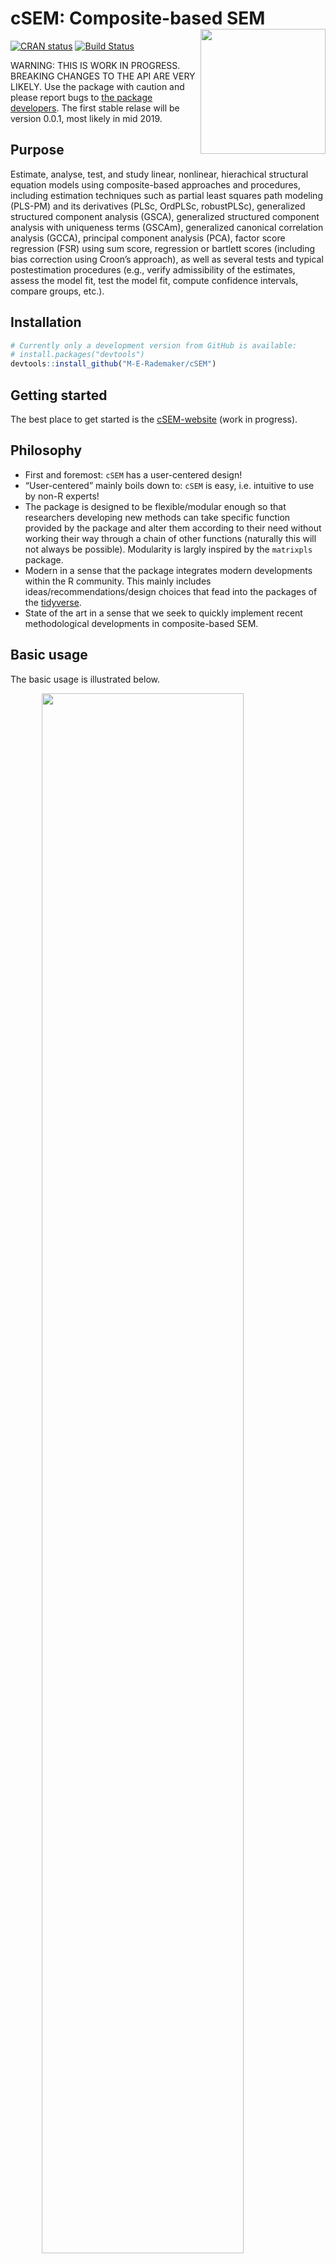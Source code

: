 
<!-- README.md is generated from README.Rmd. Please edit that file -->

# cSEM: Composite-based SEM <img src='man/figures/cSEMsticker.svg' align="right" height="200" /></a>

[![CRAN
status](https://www.r-pkg.org/badges/version/cSEM)](https://cran.r-project.org/package=cSEM)
[![Build
Status](https://travis-ci.com/M-E-Rademaker/cSEM.svg?branch=master)](https://travis-ci.com/M-E-Rademaker/cSEM)

WARNING: THIS IS WORK IN PROGRESS. BREAKING CHANGES TO THE API ARE VERY
LIKELY. Use the package with caution and please report bugs to [the
package
developers](mailto:manuel.rademaker@uni-wuerzburg.de;f.schuberth@utwente.nl).
The first stable relase will be version 0.0.1, most likely in mid 2019.

## Purpose

Estimate, analyse, test, and study linear, nonlinear, hierachical
structural equation models using composite-based approaches and
procedures, including estimation techniques such as partial least
squares path modeling (PLS-PM) and its derivatives (PLSc, OrdPLSc,
robustPLSc), generalized structured component analysis (GSCA),
generalized structured component analysis with uniqueness terms (GSCAm),
generalized canonical correlation analysis (GCCA), principal component
analysis (PCA), factor score regression (FSR) using sum score,
regression or bartlett scores (including bias correction using Croon’s
approach), as well as several tests and typical postestimation
procedures (e.g., verify admissibility of the estimates, assess the
model fit, test the model fit, compute confidence intervals, compare
groups, etc.).

## Installation

``` r
# Currently only a development version from GitHub is available:
# install.packages("devtools")
devtools::install_github("M-E-Rademaker/cSEM")
```

## Getting started

The best place to get started is the
[cSEM-website](https://m-e-rademaker.github.io/cSEM/) (work in
progress).

## Philosophy

  - First and foremost: `cSEM` has a user-centered design\!
  - “User-centered” mainly boils down to: `cSEM` is easy, i.e. intuitive
    to use by non-R experts\!
    <!--  - There is one central function called `csem()` that provides default choices -->
    <!--    for most of its arguments (similarity to the `sem()` and `cfa()` functions of the [lavaan](http://lavaan.ugent.be/)  -->
    <!--    package is intended). --> <!-- -  -->
    <!--  - cSEM is Well documented (vignettes, HTML output, a website, (eventually) intro course(s) and cheatsheets) -->
    <!--  - Structured output/results  that aims to be "easy"" in a sense that it is -->
    <!--      - ... descriptive/verbose -->
    <!--      - ... (eventually) easy to export to other environments such as MS Word, Latex files etc. (exportability) -->
    <!--      - ... (eventually) easy to migrate from/to/between other PLS/VB/CB-based systems (lavaan, semPLS, ADANCO, SmartPLS) -->
  - The package is designed to be flexible/modular enough so that
    researchers developing new methods can take specific function
    provided by the package and alter them according to their need
    without working their way through a chain of other functions
    (naturally this will not always be possible). Modularity is largly
    inspired by the `matrixpls` package.
  - Modern in a sense that the package integrates modern developments
    within the R community. This mainly includes
    ideas/recommendations/design choices that fead into the packages of
    the [tidyverse](https://github.com/tidyverse/tidyverse).
  - State of the art in a sense that we seek to quickly implement recent
    methodological developments in composite-based SEM.

## Basic usage

The basic usage is illustrated below.

<img src="man/figures/api.png" width="80%" style="display: block; margin: auto;" />

Usully, using `cSEM` is the same 3 step procedure:

> 1.  Pick a dataset and specify a model using [lavaan
>     syntax](http://lavaan.ugent.be/tutorial/syntax1.html)
> 2.  Use `csem()`
> 3.  Apply one of the postestimation functions listed below on the
>     resulting object.

## Postestimation functions

Currently we have five major postestimation verbs:

  - `assess()` : assess the model using common quality criteria
  - `infer()` : calculate common inferencial quantities (e.g, standard
    errors)
  - `predict()` : predict indicator values (not yet implemented)
  - `summarize()` : summarize the results
  - `verify()` : verify admissibility of the estimates

Tests are performed by using the test family of functions. Currently the
following tests are implemented:

  - `testOMF()` : performs a test for overall model fit
  - `testMICOM()` : performs a test for composite measurement invariance
  - `testMGD` : performs several test to assess multi-group differences
  - `testHausman()` : performs the regression-based Hausman test to test
    for endogeneity.

All functions require a `cSEMResults` object.

## Example

Models are defined using [lavaan
syntax](http://lavaan.ugent.be/tutorial/syntax1.html) with some slight
modifications (see the [Specifying a
model](https://m-e-rademaker.github.io/cSEM/articles/cSEM.html#using-csem)
section on the [cSEM-website](https://m-e-rademaker.github.io/cSEM/)).
For illustration we use the build-in and well-known `satisfaction`
dataset.

``` r
require(cSEM)
    
## Note: The operator "<~" tells cSEM that the construct to its left is modelled
##       as a composite.
##       The operator "=~" tells cSEM that the construct to its left is modelled
##       as a common factor.
##       The operator "~" tells cSEM which are the dependent (left-hand side) and
##       independent variables (right-hand side).
    
model <- "
# Structural model
EXPE ~ IMAG
QUAL ~ EXPE
VAL  ~ EXPE + QUAL
SAT  ~ IMAG + EXPE + QUAL + VAL 
LOY  ~ IMAG + SAT

# Composite model
IMAG <~ imag1 + imag2 + imag3
EXPE <~ expe1 + expe2 + expe3 
QUAL <~ qual1 + qual2 + qual3 + qual4 + qual5
VAL  <~ val1  + val2  + val3

# Reflective measurement model
SAT  =~ sat1  + sat2  + sat3  + sat4
LOY  =~ loy1  + loy2  + loy3  + loy4
"
```

The estimation is conducted using the `csem()` function.

``` r
# Estimate using defaults
res <- csem(.data = satisfaction, .model = model)
res
```

    ## ________________________________________________________________________________
    ## ----------------------------------- Overview -----------------------------------
    ## 
    ## Estimation was successful.
    ## 
    ## The result is a list of class cSEMResults with list elements:
    ## 
    ##  - Estimates
    ##  - Information
    ## 
    ## To get an overview or help type:
    ## 
    ##  - ?cSEMResults
    ##  - str(<object-name>)
    ##  - listviewer::jsondedit(<object-name>, mode = 'view')
    ## 
    ## If you wish to access the list elements directly type e.g. 
    ## 
    ##  - <object-name>$Estimates
    ## 
    ## Available postestimation commands:
    ## 
    ##  - assess(<object-name>)
    ##  - infer(<object-name)
    ##  - predict(<object-name>)
    ##  - summarize(<object-name>)
    ##  - verify(<object-name>)
    ## ________________________________________________________________________________

This is equal to:

``` r
csem(
   .data                        = satisfaction,
   .model                       = model,
   .approach_cor_robust         = "none",
   .approach_nl                 = "sequential",
   .approach_paths              = "OLS",
   .approach_weights            = "PLS-PM",
   .conv_criterion              = "diff_absolute",
   .disattenuate                = TRUE,
   .dominant_indicators         = NULL,
   .estimate_structural         = TRUE,
   .id                          = NULL,
   .iter_max                    = 100,
   .normality                   = FALSE,
   .PLS_approach_cf             = "dist_squared_euclid",
   .PLS_ignore_structural_model = FALSE,
   .PLS_modes                   = NULL,
   .PLS_weight_scheme_inner     = "path",
   .reliabilities               = NULL,
   .starting_values             = NULL,
   .tolerance                   = 1e-05,
   .resample_method             = "none", 
   .resample_method2            = "none",
   .R                           = 499,
   .R2                          = 199,
   .handle_inadmissibles        = "drop",
   .user_funs                   = NULL,
   .eval_plan                   = "sequential",
   .seed                        = NULL,
   .sign_change_option          = "none"
    )
```

The result is always a named list of class `cSEMResults`.

To access list elements use `$`:

``` r
res$Estimates$Loading_estimates 
res$Information$Model
```

A usefule tool to examine a list is the [listviewer
package](https://github.com/timelyportfolio/listviewer). If you are new
to `cSEM` this might be a good way to familiarize yourself with the
structure of a `cSEMResults` object.

``` r
listviewer::jsonedit(res, mode = "view") # requires the listviewer package.
```

Apply postestimation functions:

``` r
## Get a summary
summarize(res) 
```

    ## ________________________________________________________________________________
    ## ----------------------------------- Overview -----------------------------------
    ## 
    ##  General information:
    ##  ------------------------
    ##  Number of observations           = 250
    ##  Weight estimator                 = PLS-PM
    ##  Inner weighting scheme           = path
    ##  Type of indicator correlation    = Bravais-Pearson
    ##  Path model estimator             = OLS
    ##  Second order approach            = NA
    ##  Type of path model               = Linear
    ##  Disattenuated                    = Yes (PLSc)
    ## 
    ##  Construct details:
    ##  ------------------
    ##  Name  Modeled as     Order         Mode 
    ## 
    ##  IMAG  Composite      First order   modeB
    ##  EXPE  Composite      First order   modeB
    ##  QUAL  Composite      First order   modeB
    ##  VAL   Composite      First order   modeB
    ##  SAT   Common factor  First order   modeA
    ##  LOY   Common factor  First order   modeA
    ## 
    ## ----------------------------------- Estimates ----------------------------------
    ## 
    ## Estimated path coefficients:
    ## ============================
    ##   Path           Estimate  Std. error   t-stat.   p-value
    ##   EXPE ~ IMAG      0.4714          NA        NA        NA
    ##   QUAL ~ EXPE      0.8344          NA        NA        NA
    ##   VAL ~ EXPE       0.0457          NA        NA        NA
    ##   VAL ~ QUAL       0.7013          NA        NA        NA
    ##   SAT ~ IMAG       0.2450          NA        NA        NA
    ##   SAT ~ EXPE      -0.0172          NA        NA        NA
    ##   SAT ~ QUAL       0.2215          NA        NA        NA
    ##   SAT ~ VAL        0.5270          NA        NA        NA
    ##   LOY ~ IMAG       0.1819          NA        NA        NA
    ##   LOY ~ SAT        0.6283          NA        NA        NA
    ## 
    ## Estimated Loadings:
    ## ===================
    ##   Loading          Estimate  Std. error   t-stat.   p-value
    ##   IMAG =~ imag1      0.6306          NA        NA        NA
    ##   IMAG =~ imag2      0.9246          NA        NA        NA
    ##   IMAG =~ imag3      0.9577          NA        NA        NA
    ##   EXPE =~ expe1      0.7525          NA        NA        NA
    ##   EXPE =~ expe2      0.9348          NA        NA        NA
    ##   EXPE =~ expe3      0.7295          NA        NA        NA
    ##   QUAL =~ qual1      0.7861          NA        NA        NA
    ##   QUAL =~ qual2      0.9244          NA        NA        NA
    ##   QUAL =~ qual3      0.7560          NA        NA        NA
    ##   QUAL =~ qual4      0.7632          NA        NA        NA
    ##   QUAL =~ qual5      0.7834          NA        NA        NA
    ##   VAL =~ val1        0.9518          NA        NA        NA
    ##   VAL =~ val2        0.8056          NA        NA        NA
    ##   VAL =~ val3        0.6763          NA        NA        NA
    ##   SAT =~ sat1        0.9243          NA        NA        NA
    ##   SAT =~ sat2        0.8813          NA        NA        NA
    ##   SAT =~ sat3        0.7127          NA        NA        NA
    ##   SAT =~ sat4        0.7756          NA        NA        NA
    ##   LOY =~ loy1        0.9097          NA        NA        NA
    ##   LOY =~ loy2        0.5775          NA        NA        NA
    ##   LOY =~ loy3        0.9043          NA        NA        NA
    ##   LOY =~ loy4        0.4917          NA        NA        NA
    ## 
    ## Estimated Weights:
    ## ==================
    ##   Weights          Estimate  Std. error   t-stat.   p-value
    ##   IMAG <~ imag1      0.0156          NA        NA        NA
    ##   IMAG <~ imag2      0.4473          NA        NA        NA
    ##   IMAG <~ imag3      0.6020          NA        NA        NA
    ##   EXPE <~ expe1      0.2946          NA        NA        NA
    ##   EXPE <~ expe2      0.6473          NA        NA        NA
    ##   EXPE <~ expe3      0.2374          NA        NA        NA
    ##   QUAL <~ qual1      0.2370          NA        NA        NA
    ##   QUAL <~ qual2      0.4712          NA        NA        NA
    ##   QUAL <~ qual3      0.1831          NA        NA        NA
    ##   QUAL <~ qual4      0.1037          NA        NA        NA
    ##   QUAL <~ qual5      0.2049          NA        NA        NA
    ##   VAL <~ val1        0.7163          NA        NA        NA
    ##   VAL <~ val2        0.2202          NA        NA        NA
    ##   VAL <~ val3        0.2082          NA        NA        NA
    ##   SAT <~ sat1        0.3209          NA        NA        NA
    ##   SAT <~ sat2        0.3059          NA        NA        NA
    ##   SAT <~ sat3        0.2474          NA        NA        NA
    ##   SAT <~ sat4        0.2692          NA        NA        NA
    ##   LOY <~ loy1        0.3834          NA        NA        NA
    ##   LOY <~ loy2        0.2434          NA        NA        NA
    ##   LOY <~ loy3        0.3812          NA        NA        NA
    ##   LOY <~ loy4        0.2073          NA        NA        NA
    ## 
    ## ------------------------------------ Effects -----------------------------------
    ## 
    ## Estimated total effects:
    ## ========================
    ##   Total effect    Estimate  Std. error   t-stat.   p-value
    ##   EXPE ~ IMAG       0.4714          NA        NA        NA
    ##   QUAL ~ IMAG       0.3933          NA        NA        NA
    ##   QUAL ~ EXPE       0.8344          NA        NA        NA
    ##   VAL ~ IMAG        0.2974          NA        NA        NA
    ##   VAL ~ EXPE        0.6309          NA        NA        NA
    ##   VAL ~ QUAL        0.7013          NA        NA        NA
    ##   SAT ~ IMAG        0.4807          NA        NA        NA
    ##   SAT ~ EXPE        0.5001          NA        NA        NA
    ##   SAT ~ QUAL        0.5911          NA        NA        NA
    ##   SAT ~ VAL         0.5270          NA        NA        NA
    ##   LOY ~ IMAG        0.4840          NA        NA        NA
    ##   LOY ~ EXPE        0.3142          NA        NA        NA
    ##   LOY ~ QUAL        0.3714          NA        NA        NA
    ##   LOY ~ VAL         0.3311          NA        NA        NA
    ##   LOY ~ SAT         0.6283          NA        NA        NA
    ## 
    ## Estimated indirect effects:
    ## ===========================
    ##   Indirect effect    Estimate  Std. error   t-stat.   p-value
    ##   QUAL ~ IMAG          0.3933          NA        NA        NA
    ##   VAL ~ IMAG           0.2974          NA        NA        NA
    ##   VAL ~ EXPE           0.5852          NA        NA        NA
    ##   SAT ~ IMAG           0.2357          NA        NA        NA
    ##   SAT ~ EXPE           0.5173          NA        NA        NA
    ##   SAT ~ QUAL           0.3696          NA        NA        NA
    ##   LOY ~ IMAG           0.3020          NA        NA        NA
    ##   LOY ~ EXPE           0.3142          NA        NA        NA
    ##   LOY ~ QUAL           0.3714          NA        NA        NA
    ##   LOY ~ VAL            0.3311          NA        NA        NA
    ## ________________________________________________________________________________

``` r
## Verify admissibility of the results
verify(res) 
```

    ## ________________________________________________________________________________
    ## 
    ## Verify admissibility:
    ## 
    ##   admissible
    ## 
    ## Details:
    ## 
    ##   Code   Status    Description
    ##   1      ok        Convergence achieved                                   
    ##   2      ok        All absolute standardized loading estimates <= 1       
    ##   3      ok        Construct VCV is positive semi-definite                
    ##   4      ok        All reliability estimates <= 1                         
    ##   5      ok        Model-implied indicator VCV is positive semi-definite  
    ## ________________________________________________________________________________

``` r
# ## Test overall model fit
testOMF(res, .verbose = FALSE)
```

    ## ________________________________________________________________________________
    ## --------- Test for overall model fit based on Beran & Srivastava (1985) --------
    ## 
    ## Null hypothesis:
    ## 
    ##                                                  +------------------------------------------------------------+
    ##                                                  |                                                            |
    ##                                                  |   H0: Population indicator covariance matrix is equal to   |
    ##                                                  |   model-implied indicator covariance matrix.               |
    ##                                                  |                                                            |
    ##                                                  +------------------------------------------------------------+
    ## 
    ## Test statistic and critical value: 
    ## 
    ##                                      Critical value
    ##  Distance measure    Test statistic    95%   
    ##  dG                      0.6493      0.3207  
    ##  SRMR                    0.0940      0.0544  
    ##  dL                      2.2340      0.7498  
    ##  
    ## 
    ## Decision: 
    ## 
    ##                          Significance level
    ##  Distance measure          95%   
    ##  dG                      reject  
    ##  SRMR                    reject  
    ##  dL                      reject  
    ##  
    ## Additonal information:
    ## 
    ##  Out of 499 bootstrap replications 475 are admissible.
    ##  See ?verify() for what constitutes an inadmissible result.
    ## 
    ##  The seed used was: -485922896
    ## ________________________________________________________________________________

``` r
## Assess the model
assess(res)
```

    ## ________________________________________________________________________________
    ## 
    ##  Construct        AVE          RhoC      RhoC_weighted      R2          R2_adj         RhoT      RhoT_weighted
    ##  SAT            0.6851        0.8938        0.9051        0.7624        0.7585        0.8940        0.8869    
    ##  LOY            0.5552        0.8011        0.8761        0.5868        0.5834        0.8194        0.7850    
    ## 
    ## --------------------------- Distance and fit measures --------------------------
    ## 
    ##  Geodesic distance           = 0.6493432
    ##  Squared Euclidian distance  = 2.23402
    ##  ML distance                 = 2.921932
    ## 
    ##  CFI          = 0.8573048
    ##  GFI          = 0.9642375
    ##  IFI          = 0.8593711
    ##  NFI          = 0.8229918
    ##  NNFI         = 0.8105598
    ##  RMSEA        = 0.1130338
    ##  RMS_theta    = 0.05069299
    ##  SRMR         = 0.09396871
    ## 
    ##  Degrees of freedom    = 174
    ## 
    ## ----------------------- Variance inflation factors (VIFs) ----------------------
    ## 
    ##   Dependent construct: 'VAL'
    ## 
    ##  Independent construct    VIF value 
    ##  EXPE                      3.2928   
    ##  QUAL                      3.2928   
    ##  IMAG                      0.0000   
    ##  VAL                       0.0000   
    ##  SAT                       0.0000   
    ## 
    ##   Dependent construct: 'SAT'
    ## 
    ##  Independent construct    VIF value 
    ##  EXPE                      3.2985   
    ##  QUAL                      4.4151   
    ##  IMAG                      1.7280   
    ##  VAL                       2.6726   
    ##  SAT                       0.0000   
    ## 
    ##   Dependent construct: 'LOY'
    ## 
    ##  Independent construct    VIF value 
    ##  EXPE                      0.0000   
    ##  QUAL                      0.0000   
    ##  IMAG                      1.9345   
    ##  VAL                       0.0000   
    ##  SAT                       1.9345   
    ## 
    ## --------------------------- Effect sizes (f_squared) ---------------------------
    ## 
    ##   Dependent construct: 'EXPE'
    ## 
    ##  Independent construct   Effect size
    ##  IMAG                      0.2856   
    ## 
    ##   Dependent construct: 'QUAL'
    ## 
    ##  Independent construct   Effect size
    ##  EXPE                      2.2928   
    ## 
    ##   Dependent construct: 'VAL'
    ## 
    ##  Independent construct   Effect size
    ##  EXPE                      0.0014   
    ##  QUAL                      0.3301   
    ## 
    ##   Dependent construct: 'SAT'
    ## 
    ##  Independent construct   Effect size
    ##  IMAG                      0.1462   
    ##  EXPE                      0.0004   
    ##  QUAL                      0.0468   
    ##  VAL                       0.4373   
    ## 
    ##   Dependent construct: 'LOY'
    ## 
    ##  Independent construct   Effect size
    ##  IMAG                      0.0414   
    ##  SAT                       0.4938   
    ## 
    ## ------------------------------ Validity assessment -----------------------------
    ## 
    ##  Heterotrait-montrait ratio of correlation matrix (HTMT matrix)
    ## 
    ##           SAT LOY
    ## SAT 0.0000000   0
    ## LOY 0.7432489   0
    ## 
    ## 
    ##  Fornell-Larcker matrix
    ## 
    ##           SAT       LOY
    ## SAT 0.6851491 0.5696460
    ## LOY 0.5696460 0.5551718
    ## 
    ## 
    ##  Redundancy analysis
    ## 
    ##  Construct       Value    
    ##  IMAG           0.9750    
    ##  EXPE           0.9873    
    ##  QUAL           0.9909    
    ##  VAL            0.9744    
    ## ________________________________________________________________________________

#### Resampling and Inference

By default no inferential quantities are calculated since most
composite-based estimators have no closed-form expressions for standard
errors. Some closed form standard error are implemented, however, this
feature is still rather preliminary. It is therefore recommoned to use
resampling instead. `cSEM` mostly relies on the `bootstrap` procedure
(although `jackknife` is implemented as well) to estimate standard
errors, test statistics, and critical quantiles.

`cSEM` offers two ways to compute resamples:

1.  Setting `.resample_method` to `"jackkinfe"` or `"bootstrap"` and
    subsequently using postestimation functions `summarize()` or
    `infer()`.
2.  The same result is achieved by passing a `cSEMResults` object to
    `resamplecSEMResults()` and subsequently using postestimation
    functions `summarize()` or `infer()`.

<!-- end list -->

``` r
# Setting `.resample_method`
b1 <- csem(.data = satisfaction, .model = model, .resample_method = "bootstrap")
b2 <- resamplecSEMResults(res)
```

Now `summarize()` shows inferencial quantities as well:

``` r
summarize(b1)
```

    ## ________________________________________________________________________________
    ## ----------------------------------- Overview -----------------------------------
    ## 
    ##  General information:
    ##  ------------------------
    ##  Number of observations           = 250
    ##  Weight estimator                 = PLS-PM
    ##  Inner weighting scheme           = path
    ##  Type of indicator correlation    = Bravais-Pearson
    ##  Path model estimator             = OLS
    ##  Second order approach            = NA
    ##  Type of path model               = Linear
    ##  Disattenuated                    = Yes (PLSc)
    ## 
    ##  Resample information:
    ##  ---------------------
    ##  Resample methode                 = bootstrap
    ##  Number of resamples              = 499
    ##  Number of admissible results     = 482
    ##  Approach to handle inadmissibles = drop
    ##  Sign change option               = none
    ##  Random seed                      = 780724031
    ## 
    ##  Construct details:
    ##  ------------------
    ##  Name  Modeled as     Order         Mode 
    ## 
    ##  IMAG  Composite      First order   modeB
    ##  EXPE  Composite      First order   modeB
    ##  QUAL  Composite      First order   modeB
    ##  VAL   Composite      First order   modeB
    ##  SAT   Common factor  First order   modeA
    ##  LOY   Common factor  First order   modeA
    ## 
    ## ----------------------------------- Estimates ----------------------------------
    ## 
    ## Estimated path coefficients:
    ## ============================
    ##                                                              CI_percentile   
    ##   Path           Estimate  Std. error   t-stat.   p-value         95%        
    ##   EXPE ~ IMAG      0.4714      0.0634    7.4323    0.0000  [ 0.3568; 0.5949] 
    ##   QUAL ~ EXPE      0.8344      0.0239   34.9583    0.0000  [ 0.7827; 0.8723] 
    ##   VAL ~ EXPE       0.0457      0.0812    0.5632    0.5733  [-0.0975; 0.2094] 
    ##   VAL ~ QUAL       0.7013      0.0815    8.6077    0.0000  [ 0.5389; 0.8544] 
    ##   SAT ~ IMAG       0.2450      0.0534    4.5860    0.0000  [ 0.1383; 0.3461] 
    ##   SAT ~ EXPE      -0.0172      0.0730   -0.2360    0.8134  [-0.1669; 0.1233] 
    ##   SAT ~ QUAL       0.2215      0.1046    2.1188    0.0341  [ 0.0410; 0.4424] 
    ##   SAT ~ VAL        0.5270      0.0913    5.7719    0.0000  [ 0.3331; 0.6912] 
    ##   LOY ~ IMAG       0.1819      0.0814    2.2339    0.0255  [ 0.0378; 0.3551] 
    ##   LOY ~ SAT        0.6283      0.0837    7.5035    0.0000  [ 0.4628; 0.7936] 
    ## 
    ## Estimated Loadings:
    ## ===================
    ##                                                                CI_percentile   
    ##   Loading          Estimate  Std. error   t-stat.   p-value         95%        
    ##   IMAG =~ imag1      0.6306      0.0980    6.4328    0.0000  [ 0.4197; 0.8012] 
    ##   IMAG =~ imag2      0.9246      0.0390   23.6966    0.0000  [ 0.8327; 0.9751] 
    ##   IMAG =~ imag3      0.9577      0.0274   35.0027    0.0000  [ 0.8917; 0.9913] 
    ##   EXPE =~ expe1      0.7525      0.0771    9.7611    0.0000  [ 0.5672; 0.8704] 
    ##   EXPE =~ expe2      0.9348      0.0289   32.3962    0.0000  [ 0.8629; 0.9706] 
    ##   EXPE =~ expe3      0.7295      0.0682   10.6929    0.0000  [ 0.5792; 0.8345] 
    ##   QUAL =~ qual1      0.7861      0.0695   11.3129    0.0000  [ 0.6323; 0.8994] 
    ##   QUAL =~ qual2      0.9244      0.0224   41.3434    0.0000  [ 0.8664; 0.9521] 
    ##   QUAL =~ qual3      0.7560      0.0592   12.7634    0.0000  [ 0.6345; 0.8488] 
    ##   QUAL =~ qual4      0.7632      0.0516   14.7777    0.0000  [ 0.6565; 0.8470] 
    ##   QUAL =~ qual5      0.7834      0.0464   16.8734    0.0000  [ 0.6824; 0.8715] 
    ##   VAL =~ val1        0.9518      0.0226   42.1283    0.0000  [ 0.8965; 0.9859] 
    ##   VAL =~ val2        0.8056      0.0654   12.3178    0.0000  [ 0.6547; 0.9025] 
    ##   VAL =~ val3        0.6763      0.0785    8.6136    0.0000  [ 0.4963; 0.8047] 
    ##   SAT =~ sat1        0.9243      0.0220   41.9327    0.0000  [ 0.8748; 0.9602] 
    ##   SAT =~ sat2        0.8813      0.0268   32.8409    0.0000  [ 0.8248; 0.9258] 
    ##   SAT =~ sat3        0.7127      0.0553   12.8967    0.0000  [ 0.6002; 0.8127] 
    ##   SAT =~ sat4        0.7756      0.0471   16.4661    0.0000  [ 0.6776; 0.8584] 
    ##   LOY =~ loy1        0.9097      0.0489   18.6192    0.0000  [ 0.7971; 0.9789] 
    ##   LOY =~ loy2        0.5775      0.0863    6.6936    0.0000  [ 0.3947; 0.7410] 
    ##   LOY =~ loy3        0.9043      0.0436   20.7277    0.0000  [ 0.8094; 0.9831] 
    ##   LOY =~ loy4        0.4917      0.0989    4.9711    0.0000  [ 0.3022; 0.6874] 
    ## 
    ## Estimated Weights:
    ## ==================
    ##                                                                CI_percentile   
    ##   Weights          Estimate  Std. error   t-stat.   p-value         95%        
    ##   IMAG <~ imag1      0.0156      0.1166    0.1342    0.8932  [-0.2234; 0.2275] 
    ##   IMAG <~ imag2      0.4473      0.1457    3.0692    0.0021  [ 0.1459; 0.7172] 
    ##   IMAG <~ imag3      0.6020      0.1387    4.3403    0.0000  [ 0.3135; 0.8606] 
    ##   EXPE <~ expe1      0.2946      0.1157    2.5456    0.0109  [ 0.0663; 0.5191] 
    ##   EXPE <~ expe2      0.6473      0.0867    7.4665    0.0000  [ 0.4512; 0.7924] 
    ##   EXPE <~ expe3      0.2374      0.0853    2.7821    0.0054  [ 0.0737; 0.4034] 
    ##   QUAL <~ qual1      0.2370      0.0926    2.5588    0.0105  [ 0.0839; 0.4345] 
    ##   QUAL <~ qual2      0.4712      0.0767    6.1446    0.0000  [ 0.2900; 0.6018] 
    ##   QUAL <~ qual3      0.1831      0.0773    2.3683    0.0179  [ 0.0291; 0.3212] 
    ##   QUAL <~ qual4      0.1037      0.0626    1.6572    0.0975  [-0.0093; 0.2294] 
    ##   QUAL <~ qual5      0.2049      0.0632    3.2401    0.0012  [ 0.0894; 0.3152] 
    ##   VAL <~ val1        0.7163      0.0954    7.5058    0.0000  [ 0.5293; 0.8874] 
    ##   VAL <~ val2        0.2202      0.0943    2.3362    0.0195  [ 0.0451; 0.3944] 
    ##   VAL <~ val3        0.2082      0.0585    3.5603    0.0004  [ 0.1029; 0.3336] 
    ##   SAT <~ sat1        0.3209      0.0151   21.1994    0.0000  [ 0.2960; 0.3525] 
    ##   SAT <~ sat2        0.3059      0.0139   22.0142    0.0000  [ 0.2824; 0.3368] 
    ##   SAT <~ sat3        0.2474      0.0113   21.8552    0.0000  [ 0.2223; 0.2677] 
    ##   SAT <~ sat4        0.2692      0.0115   23.3692    0.0000  [ 0.2466; 0.2926] 
    ##   LOY <~ loy1        0.3834      0.0265   14.4881    0.0000  [ 0.3268; 0.4319] 
    ##   LOY <~ loy2        0.2434      0.0301    8.0922    0.0000  [ 0.1814; 0.2980] 
    ##   LOY <~ loy3        0.3812      0.0268   14.1975    0.0000  [ 0.3309; 0.4331] 
    ##   LOY <~ loy4        0.2073      0.0373    5.5580    0.0000  [ 0.1341; 0.2793] 
    ## 
    ## ------------------------------------ Effects -----------------------------------
    ## 
    ## Estimated total effects:
    ## ========================
    ##                                                               CI_percentile   
    ##   Total effect    Estimate  Std. error   t-stat.   p-value         95%        
    ##   EXPE ~ IMAG       0.4714      0.0634    7.4323    0.0000  [ 0.3568; 0.5949] 
    ##   QUAL ~ IMAG       0.3933      0.0591    6.6575    0.0000  [ 0.2837; 0.5049] 
    ##   QUAL ~ EXPE       0.8344      0.0239   34.9583    0.0000  [ 0.7827; 0.8723] 
    ##   VAL ~ IMAG        0.2974      0.0588    5.0615    0.0000  [ 0.1904; 0.4168] 
    ##   VAL ~ EXPE        0.6309      0.0497   12.7008    0.0000  [ 0.5278; 0.7214] 
    ##   VAL ~ QUAL        0.7013      0.0815    8.6077    0.0000  [ 0.5389; 0.8544] 
    ##   SAT ~ IMAG        0.4807      0.0640    7.5092    0.0000  [ 0.3590; 0.6109] 
    ##   SAT ~ EXPE        0.5001      0.0580    8.6159    0.0000  [ 0.3864; 0.6029] 
    ##   SAT ~ QUAL        0.5911      0.0939    6.2930    0.0000  [ 0.4003; 0.7795] 
    ##   SAT ~ VAL         0.5270      0.0913    5.7719    0.0000  [ 0.3331; 0.6912] 
    ##   LOY ~ IMAG        0.4840      0.0674    7.1762    0.0000  [ 0.3598; 0.6177] 
    ##   LOY ~ EXPE        0.3142      0.0544    5.7732    0.0000  [ 0.2174; 0.4217] 
    ##   LOY ~ QUAL        0.3714      0.0829    4.4786    0.0000  [ 0.2305; 0.5463] 
    ##   LOY ~ VAL         0.3311      0.0774    4.2772    0.0000  [ 0.1874; 0.4815] 
    ##   LOY ~ SAT         0.6283      0.0837    7.5035    0.0000  [ 0.4628; 0.7936] 
    ## 
    ## Estimated indirect effects:
    ## ===========================
    ##                                                                  CI_percentile   
    ##   Indirect effect    Estimate  Std. error   t-stat.   p-value         95%        
    ##   QUAL ~ IMAG          0.3933      0.0591    6.6575    0.0000  [ 0.2837; 0.5049] 
    ##   VAL ~ IMAG           0.2974      0.0588    5.0615    0.0000  [ 0.1904; 0.4168] 
    ##   VAL ~ EXPE           0.5852      0.0696    8.4027    0.0000  [ 0.4460; 0.7104] 
    ##   SAT ~ IMAG           0.2357      0.0475    4.9587    0.0000  [ 0.1547; 0.3422] 
    ##   SAT ~ EXPE           0.5173      0.0701    7.3789    0.0000  [ 0.3921; 0.6583] 
    ##   SAT ~ QUAL           0.3696      0.0668    5.5356    0.0000  [ 0.2289; 0.4996] 
    ##   LOY ~ IMAG           0.3020      0.0551    5.4792    0.0000  [ 0.2075; 0.4194] 
    ##   LOY ~ EXPE           0.3142      0.0544    5.7732    0.0000  [ 0.2174; 0.4217] 
    ##   LOY ~ QUAL           0.3714      0.0829    4.4786    0.0000  [ 0.2305; 0.5463] 
    ##   LOY ~ VAL            0.3311      0.0774    4.2772    0.0000  [ 0.1874; 0.4815] 
    ## ________________________________________________________________________________

Several resample-based confidence intervals are implemented, see
`?infer()`:

``` r
infer(b1, .quantity = c("CI_standard_z", "CI_percentile")) # no print method yet
```

Both bootstrap and jackknife resampling support platform-independent
multiprocessing as well as setting random seeds via the [future
framework](https://github.com/HenrikBengtsson/future). For
multiprocessing simply set `.eval_plan = "multiprocess"` in which case
the maximum number of available cores is used if not on Windows. On
Windows as many separate R instances are opened in the backround as
there are cores available instead. Note that this naturally has some
overhead so for a small number of resamples multiprocessing will not
always be faster compared to sequential (single core) processing (the
default). Seeds are set via the `.seed` argument.

``` r
b <- csem(
  .data            = satisfaction,
  .model           = model, 
  .resample_method = "bootstrap",
  .R               = 999,
  .seed            = 98234,
  .eval_plan       = "multiprocess")
```
